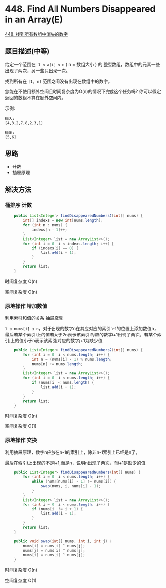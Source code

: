 
# 448. Find All Numbers Disappeared in an Array(E)

[448. 找到所有数组中消失的数字](https://leetcode-cn.com/problems/find-all-numbers-disappeared-in-an-array/)

## 题目描述(中等)

给定一个范围在  `1 ≤ a[i] ≤ n` ( n = 数组大小 ) 的 整型数组，数组中的元素一些出现了两次，另一些只出现一次。

找到所有在 `[1, n]` 范围之间没有出现在数组中的数字。

您能在不使用额外空间且时间复杂度为O(n)的情况下完成这个任务吗? 你可以假定返回的数组不算在额外空间内。

示例:
```
输入:
[4,3,2,7,8,2,3,1]

输出:
[5,6]
```


## 思路

- 计数
- 抽屉原理

## 解决方法

### 桶排序 计数

```java
    public List<Integer> findDisappearedNumbers1(int[] nums) {
        int[] indexs = new int[nums.length];
        for (int n : nums) {
            indexs[n - 1]++;
        }
        List<Integer> list = new ArrayList<>();
        for (int i = 0; i < indexs.length; i++) {
            if (indexs[i] == 0) {
                list.add(i + 1);
            }
        }
        return list;
    }
```

时间复杂度 O(n)

空间复杂度 O(n)

### 原地操作 增加数值

利用索引和值的关系 抽屉原理

`1 ≤ nums[i] ≤ n`，对于出现的数字n在其应对应的索引n-1的位置上添加数值n，最后若某个索引i上的值若大于2n表示该索引i对应的数字i+1出现了两次，若某个索引j上的值小于n表示该索引j对应的数字j+1为缺少值

```java
    public List<Integer> findDisappearedNumbers2(int[] nums) {
        for (int i = 0; i < nums.length; i++) {
            int n = (nums[i] - 1) % nums.length;
            nums[n] += nums.length;
        }
        List<Integer> list = new ArrayList<>();
        for (int i = 0; i < nums.length; i++) {
            if (nums[i] < nums.length) {
                list.add(i + 1);
            }
        }
        return list;
    }
```


时间复杂度 O(n)

空间复杂度 O(1)

### 原地操作 交换

利用抽屉原理，数字n应放在n-1的索引上，除非n-1索引上已经是n了，

最后在索引i上出现的不是i+1,而是n，说明n出现了两次，而i+1是缺少的值

```java
    public List<Integer> findDisappearedNumbers(int[] nums) {
        for (int i = 0; i < nums.length; i++) {
            while (nums[nums[i] - 1] != nums[i]) {
                swap(nums, i, nums[i] - 1);
            }
        }
        List<Integer> list = new ArrayList<>();
        for (int i = 0; i < nums.length; i++) {
            if (nums[i] != i + 1) {
                list.add(i + 1);
            }
        }
        return list;
    }

    public void swap(int[] nums, int i, int j) {
        nums[i] = nums[i] ^ nums[j];
        nums[j] = nums[i] ^ nums[j];
        nums[i] = nums[i] ^ nums[j];
    }
```

时间复杂度 O(n)

空间复杂度 O(1)